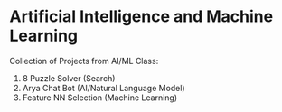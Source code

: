 # Artificial Intelligence and Machine Learning

Collection of Projects from AI/ML Class:

1. 8 Puzzle Solver (Search)
2. Arya Chat Bot (AI/Natural Language Model)
3. Feature NN Selection (Machine Learning)

